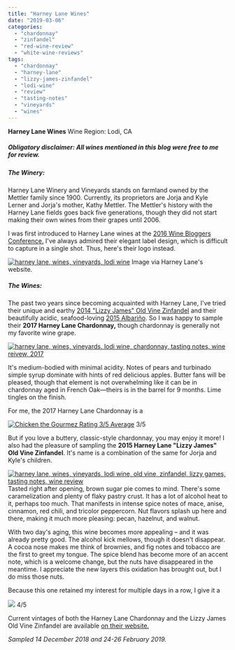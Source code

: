 ```yaml
---
title: "Harney Lane Wines"
date: "2019-03-06"
categories:
  - "chardonnay"
  - "zinfandel"
  - "red-wine-review"
  - "white-wine-reviews"
tags:
  - "chardonnay"
  - "harney-lane"
  - "lizzy-james-zinfandel"
  - "lodi-wine"
  - "review"
  - "tasting-notes"
  - "vineyards"
  - "wines"
---
```


**Harney Lane Wines** Wine Region: Lodi, CA

##### _Obligatory disclaimer: All wines mentioned in this blog were free to me for review._

##### The Winery:

Harney Lane Winery and Vineyards stands on farmland owned by the Mettler family since 1900. Currently, its proprietors are Jorja and Kyle Lerner and Jorja's mother, Kathy Mettler. The Mettler's history with the Harney Lane fields goes back five generations, though they did not start making their own wines from their grapes until 2006.

I was first introduced to Harney Lane wines at the [2016 Wine Bloggers Conference.](http://thegourmez.com/category/wine-bloggers-conference-2016/) I've always admired their elegant label design, which is difficult to capture in a single shot. Thus, here's their logo instead.




<div class="caption">

[![harney lane, wines, vineyards, lodi wine](https://thegourmez-wpmedia.s3.amazonaws.com/2019/02/Screenshot_2019-02-28-HARNEY-LANE-Google-Search-500x250.png)](https://thegourmez-wpmedia.s3.amazonaws.com/2019/02/Screenshot_2019-02-28-HARNEY-LANE-Google-Search.png) Image via Harney Lane's website.</div>


##### The Wines:

The past two years since becoming acquainted with Harney Lane, I've tried their unique and earthy [2014 "Lizzy James" Old Vine Zinfandel](http://thegourmez.com/2018/01/04/old-vine-zinfandel-2017-releases-from-lodi-ca/) and their beautifully acidic, seafood-loving [2015 Albariño](https://www.vivino.com/harney-lane-lodi-albarino/w/1651491?year=2015). So I was happy to sample their **2017 Harney Lane Chardonnay,** though chardonnay is generally not my favorite wine grape.

[![harney lane, wines, vineyards, lodi wine, chardonnay, tasting notes, wine reivew, 2017](https://thegourmez-wpmedia.s3.amazonaws.com/2019/02/IMG_20181214_154558-375x500.jpg)](https://thegourmez-wpmedia.s3.amazonaws.com/2019/02/IMG_20181214_154558.jpg)

It's medium-bodied with minimal acidity. Notes of pears and turbinado simple syrup dominate with hints of red delicious apples. Butter fans will be pleased, though that element is not overwhelming like it can be in chardonnay aged in French Oak—theirs is in the barrel for 9 months. Lime tingles on the finish.

For me, the 2017 Harney Lane Chardonnay is a




<div class="caption">

[![Chicken the Gourmez Rating 3/5 Average](https://thegourmez-wpmedia.s3.amazonaws.com/2009/02/rating_chicken11.gif)](https://thegourmez-wpmedia.s3.amazonaws.com/2009/02/rating_chicken11.gif) 3/5</div>


But if you love a buttery, classic-style chardonnay, you may enjoy it more! I also had the pleasure of sampling the **2015 Harney Lane "Lizzy James" Old Vine Zinfandel**. It's name is a combination of the same for Jorja and Kyle's children.

[![harney lane, wines, vineyards, lodi wine, old vine, zinfandel, lizzy games, tasting notes, wine review](https://thegourmez-wpmedia.s3.amazonaws.com/2019/02/HarneyOldVine1-465x500.jpg)](https://thegourmez-wpmedia.s3.amazonaws.com/2019/02/HarneyOldVine1.jpg)Tasted right after opening, brown sugar pie comes to mind. There's some caramelization and plenty of flaky pastry crust. It has a lot of alcohol heat to it, perhaps too much. That manifests in intense spice notes of mace, anise, cinnamon, red chili, and tricolor peppercorn. Nut flavors splash up here and there, making it much more pleasing: pecan, hazelnut, and walnut.

With two day's aging, this wine becomes more appealing – and it was already pretty good. The alcohol kick mellows, though it doesn't disappear. A cocoa nose makes me think of brownies, and fig notes and tobacco are the first to greet my tongue. The spice blend has become more of an accent note, which is a welcome change, but the nuts have disappeared in the meantime. I appreciate the new layers this oxidation has brought out, but I do miss those nuts.

Because this one retained my interest for multiple days in a row, I give it a




<div class="caption">

[![](https://thegourmez-wpmedia.s3.amazonaws.com/2009/05/rating_avocado11.gif)](https://thegourmez-wpmedia.s3.amazonaws.com/2009/05/rating_avocado11.gif) 4/5</div>


Current vintages of both the Harney Lane Chardonnay and the Lizzy James Old Vine Zinfandel are available [on their website.](https://shop.harneylane.com/xe/xe.asp?page=viewcat&cat=wine)

_Sampled 14 December 2018 and 24-26 February 2019._
